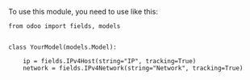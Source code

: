 To use this module, you need to use like this:

    from odoo import fields, models


    class YourModel(models.Model):

        ip = fields.IPv4Host(string="IP", tracking=True)
        network = fields.IPv4Network(string="Network", tracking=True)
